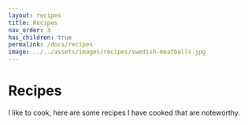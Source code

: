 ```yaml
---
layout: recipes
title: Recipes
nav_order: 3
has_children: true
permalink: /docs/recipes
image: ../../assets/images/recipes/swedish-meatballs.jpg
---
```


# Recipes

I like to cook, here are some recipes I have cooked that are noteworthy.
